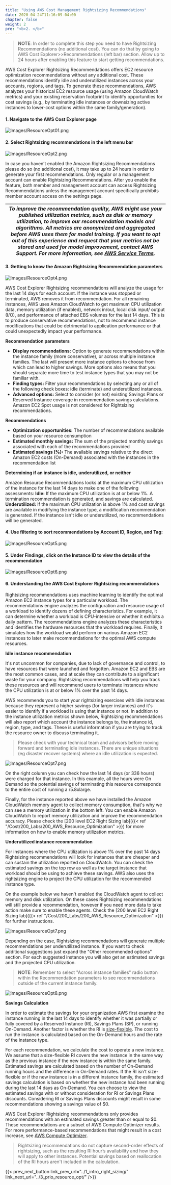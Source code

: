 ```yaml
---
title: "Using AWS Cost Management Rightsizing Recommendations"
date: 2020-04-24T11:16:09-04:00
chapter: false
weight: 2
pre: "<b>2. </b>"
---
```


> **NOTE**: In order to complete this step you need to have Rightsizing Recommendations (no additional cost). You can do that by going to AWS Cost Explorer>>Recommendations (left bar) section. Allow up to 24 hours after enabling this feature to start getting recommendations.

AWS Cost Explorer Rightsizing Recommendations offers EC2 resource optimization recommendations without any additional cost. These recommendations identify idle and underutilized instances across your accounts, regions, and tags. To generate these recommendations, AWS analyzes your historical EC2 resource usage (using Amazon CloudWatch metrics) and your existing reservation footprint to identify opportunities for cost savings (e.g., by terminating idle instances or downsizing active instances to lower-cost options within the same family/generation).

#### 1. Navigate to the **AWS Cost Explorer** page
![Images/ResourceOpt01.png](/Cost/100_AWS_Resource_Optimization/Images/ResourceOpt01.png?classes=lab_picture_small)

#### 2. Select **Rightsizing recommendations** in the left menu bar
![Images/ResourceOpt2.png](/Cost/100_AWS_Resource_Optimization/Images/ResourceOpt02.png?classes=lab_picture_small)

In case you haven’t enabled the Amazon Rightsizing Recommendations please do so (no additional cost), it may take up to 24 hours in order to generate your first recommendations. Only regular or a management account can enable Rightsizing Recommendations. After you enable the feature, both member and management account can access Rightsizing Recommendations unless the management account specifically prohibits member account access on the settings page.

| *To improve the recommendation quality, AWS might use your published utilization metrics, such as disk or memory utilization, to improve our recommendation models and algorithms. All metrics are anonymized and aggregated before AWS uses them for model training. If you want to opt out of this experience and request that your metrics not be stored and used for model improvement, contact AWS Support. For more information, see [AWS Service Terms](https://aws.amazon.com/service-terms/).* |
|------|

#### 3. Getting to know the Amazon Rightsizing Recommendation parameters
![Images/ResourceOpt4.png](/Cost/100_AWS_Resource_Optimization/Images/ResourceOpt04.png?classes=lab_picture_small)

AWS Cost Explorer Rightsizing recommendations will analyze the usage for the last 14 days for each account. If the instance was stopped or terminated, AWS removes it from recommendation. For all remaining instances, AWS uses Amazon CloudWatch to get maximum CPU utilization data, memory utilization (if enabled), network in/out, local disk input/ output (I/O), and performance of attached EBS volumes for the last 14 days. This is to produce conservative recommendations, not to recommend instance modifications that could be detrimental to application performance or that could unexpectedly impact your performance.

**Recommendation parameters**
- **Display recommendations:** Option to generate recommendations within the instance family (more conservative), or across multiple instance families. The last will present more instance options to choose from which can lead to higher savings. More options also means that you should separate more time to test instance types that you may not be familiar with.
- **Finding types:** Filter your recommendations by selecting any or all of the following check boxes: idle (terminate) and underutilized instances.
- **Advanced options:** Select to consider (or not) existing Savings Plans or Reserved Instance coverage in recommendation savings calculations. Amazon EC2 Spot usage is not considered for Rightsizing recommendations.

**Recommendations**
- **Optimization opportunities:** The number of recommendations available based on your resource consumption
- **Estimated monthly savings:** The sum of the projected monthly savings associated with each of the recommendations provided
- **Estimated savings (%):** The available savings relative to the direct Amazon EC2 costs (On-Demand) associated with the instances in the recommendation list

**Determining if an instance is idle, underutilized, or neither**

Amazon Resource Recommendations looks at the maximum CPU utilization of the instance for the last 14 days to make one of the following assessments: **Idle:** If the maximum CPU utilization is at or below 1%. A termination recommendation is generated, and savings are calculated.
**Underutilized:** If the maximum CPU utilization is above 1% and cost savings are available in modifying the instance type, a modification recommendation is generated. If the instance isn't idle or underutilized, no recommendations will be generated.

#### 4. Use filtering to sort recommendations by Account ID, Region, and Tag:

![Images/ResourceOpt5.png](/Cost/100_AWS_Resource_Optimization/Images/ResourceOpt05.png?classes=lab_picture_small)

#### 5. Under **Findings**, click on the **Instance ID** to view the details of the recommendation
![Images/ResourceOpt6.png](/Cost/100_AWS_Resource_Optimization/Images/ResourceOpt06.png?classes=lab_picture_small)

#### 6. Understanding the AWS Cost Explorer Rightsizing recommendations

Rightsizing recommendations uses machine learning to identify the optimal Amazon EC2 instance types for a particular workload. The recommendations engine analyzes the configuration and resource usage of a workload to identify dozens of defining characteristics. For example, it can determine whether a workload is CPU-intensive or whether it exhibits a daily pattern. The recommendations engine analyzes these characteristics and identifies the hardware resources that the workload requires. Finally, it simulates how the workload would perform on various Amazon EC2 instances to later make recommendations for the optimal AWS compute resources.

**Idle instance recommendation**

It's not uncommon for companies, due to lack of governance and control, to have resources that were launched and forgotten. Amazon EC2 and EBS are the most common cases, and at scale they can contribute to a significant waste for your company. Rightsizing recommendations will help you track these resources and will recommend users to terminate instances where the CPU utilization is at or below 1% over the past 14 days.

AWS recommends you to start your rightsizing exercises with idle instances because they represent a higher savings (for larger instances) and it's easier to identify if a workload is using that instance or not. In addition to the instance utilization metrics shown below, Rightsizing recommendations will also report which account the instance belongs to, the instance id, region, type, and tags. These is useful information if you are trying to track the resource owner to discuss terminating it.

> Please check with your technical team and advisors before moving forward and terminating idle instances. There are unique situations (eg disaster recover systems) where an idle utilization is expected.

![Images/ResourceOpt7.png](/Cost/100_AWS_Resource_Optimization/Images/ResourceOpt07mem.png?classes=lab_picture_small)

On the right column you can check how the last 14 days (or 336 hours) were charged for that instance. In this example, all the hours were On Demand so the potential savings of terminating this resource corresponds to the entire cost of running a r5.8xlarge.

Finally, for the instance reported above we have installed the Amazon CloudWatch memory agent to collect memory consumption, that's why we can see a memory utilization in the bottom left. You can enable Amazon CloudWatch to report memory utilization and improve the recommendation accuracy. Please check the [200 level EC2 Right Sizing lab]({{< ref "/Cost/200_Labs/200_AWS_Resource_Optimization" >}}) for more information on how to enable memory utilization metrics.

**Underutilized instance recommendation**

For instances where the CPU utilization is above 1% over the past 14 days Rightsizing recommendations will look for instances that are cheaper and can sustain the utilization reported on CloudWatch. You can check the estimated savings on the top row as well as the target instance that workload should be using to achieve these savings. AWS also uses the rightsizing engine to project the CPU utilization for the recommended instance type.

On the example below we haven't enabled the CloudWatch agent to collect memory and disk utilization. On these cases Rightsizing recommendations will still provide a recommendation, however if you need more data to take action make sure to enable these agents. Check the [200 level EC2 Right Sizing lab]({{< ref "/Cost/200_Labs/200_AWS_Resource_Optimization" >}}) for further instructions.

![Images/ResourceOpt7.png](/Cost/100_AWS_Resource_Optimization/Images/ResourceOpt07.png?classes=lab_picture_small)

Depending on the case, Rightsizing recommendations will generate multiple recommendations per underutilized instance. If you want to check  additional suggestions just expand the "Other recommended options" section. For each suggested instance you will also get an estimated savings and the projected CPU utilization.

> **NOTE**: Remember to select "Across instance families" radio button within the Recommendation parameters to see recommendations outside of the current instance family.

![Images/ResourceOpt8.png](/Cost/100_AWS_Resource_Optimization/Images/ResourceOpt08.png?classes=lab_picture_small)

**Savings Calculation**

In order to estimate the savings for your organization AWS first examine the instance running in the last 14 days to identify whether it was partially or fully covered by a Reserved Instance (RI), Savings Plans (SP), or running On-Demand. Another factor is whether the RI is [size-flexible](https://aws.amazon.com/blogs/aws/new-instance-size-flexibility-for-ec2-reserved-instances/). The cost to run the instance is calculated based on the On-Demand hours and the rate of the instance type.

For each recommendation, we calculate the cost to operate a new instance. We assume that a size-flexible RI covers the new instance in the same way as the previous instance if the new instance is within the same family. Estimated savings are calculated based on the number of On-Demand running hours and the difference in On-Demand rates. If the RI isn't size-flexible or if the new instance is in a different instance family, the estimated savings calculation is based on whether the new instance had been running during the last 14 days as On-Demand. You can choose to view the estimated savings with or without consideration for RI or Savings Plans discounts. Considering RI or Savings Plans discounts might result in some recommendations showing a savings value of $0.

AWS Cost Explorer Rightsizing recommendations only provides recommendations with an estimated savings greater than or equal to $0. These recommendations are a subset of AWS Compute Optimizer results. For more performance-based recommendations that might result in a cost increase, see [AWS Compute Optimizer](http://aws.amazon.com/compute-optimizer/).

> Rightsizing recommendations do not capture second-order effects of rightsizing, such as the resulting RI hour’s availability and how they will apply to other instances. Potential savings based on reallocation of the RI hours aren't included in the calculation.

{{< prev_next_button link_prev_url="../1_intro_right_sizing/" link_next_url="../3_prio_resource_opt/" />}}
